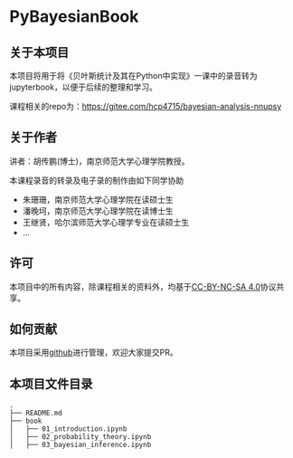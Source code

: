 # PyBayesianBook

## 关于本项目
本项目将用于将《贝叶斯统计及其在Python中实现》一课中的录音转为jupyterbook，以便于后续的整理和学习。

课程相关的repo为：https://gitee.com/hcp4715/bayesian-analysis-nnupsy

## 关于作者

讲者：胡传鹏(博士)，南京师范大学心理学院教授。

本课程录音的转录及电子录的制作由如下同学协助
- 朱珊珊，南京师范大学心理学院在读硕士生
- 潘晚坷，南京师范大学心理学院在读博士生
- 王继贤，哈尔滨师范大学心理学专业在读硕士生
- ...

## 许可
本项目中的所有内容，除课程相关的资料外，均基于[CC-BY-NC-SA 4.0](https://creativecommons.org/licenses/by-nc-sa/4.0/deed.zh)协议共享。

## 如何贡献

本项目采用[github](https://github.com/hcp4715/PyBayesianBook)进行管理，欢迎大家提交PR。

## 本项目文件目录

```
.
├── README.md
├── book
│   ├── 01_introduction.ipynb
│   ├── 02_probability_theory.ipynb
│   ├── 03_bayesian_inference.ipynb
```
